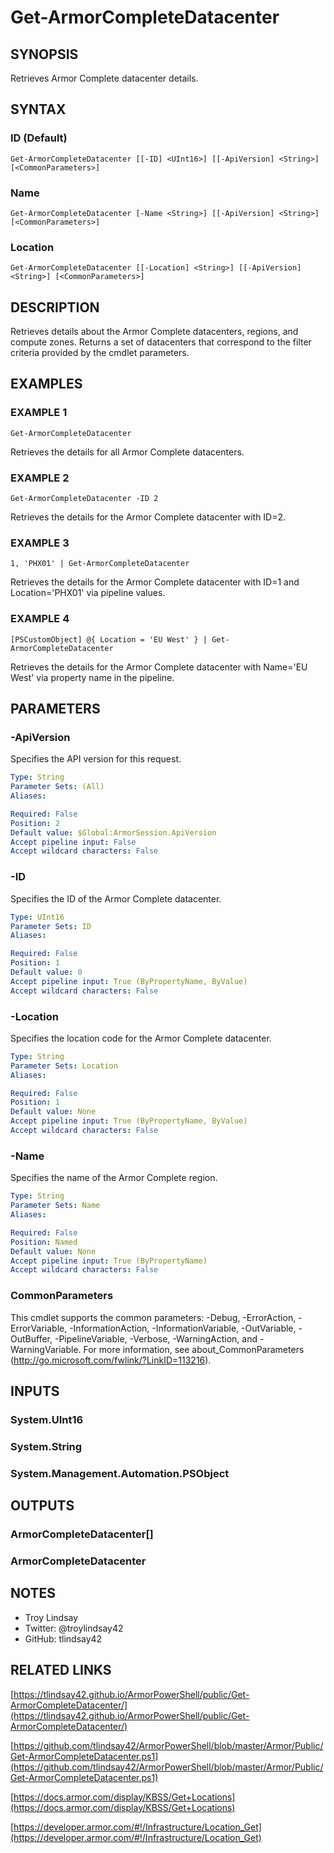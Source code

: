 # Get-ArmorCompleteDatacenter

## SYNOPSIS
Retrieves Armor Complete datacenter details.

## SYNTAX

### ID (Default)
```
Get-ArmorCompleteDatacenter [[-ID] <UInt16>] [[-ApiVersion] <String>] [<CommonParameters>]
```

### Name
```
Get-ArmorCompleteDatacenter [-Name <String>] [[-ApiVersion] <String>] [<CommonParameters>]
```

### Location
```
Get-ArmorCompleteDatacenter [[-Location] <String>] [[-ApiVersion] <String>] [<CommonParameters>]
```

## DESCRIPTION
Retrieves details about the Armor Complete datacenters, regions, and compute
zones. 
Returns a set of datacenters that correspond to the filter criteria
provided by the cmdlet parameters.

## EXAMPLES

### EXAMPLE 1
```
Get-ArmorCompleteDatacenter
```

Retrieves the details for all Armor Complete datacenters.

### EXAMPLE 2
```
Get-ArmorCompleteDatacenter -ID 2
```

Retrieves the details for the Armor Complete datacenter with ID=2.

### EXAMPLE 3
```
1, 'PHX01' | Get-ArmorCompleteDatacenter
```

Retrieves the details for the Armor Complete datacenter with ID=1 and
Location='PHX01' via pipeline values.

### EXAMPLE 4
```
[PSCustomObject] @{ Location = 'EU West' } | Get-ArmorCompleteDatacenter
```

Retrieves the details for the Armor Complete datacenter with Name='EU West' via
property name in the pipeline.

## PARAMETERS

### -ApiVersion
Specifies the API version for this request.

```yaml
Type: String
Parameter Sets: (All)
Aliases:

Required: False
Position: 2
Default value: $Global:ArmorSession.ApiVersion
Accept pipeline input: False
Accept wildcard characters: False
```

### -ID
Specifies the ID of the Armor Complete datacenter.

```yaml
Type: UInt16
Parameter Sets: ID
Aliases:

Required: False
Position: 1
Default value: 0
Accept pipeline input: True (ByPropertyName, ByValue)
Accept wildcard characters: False
```

### -Location
Specifies the location code for the Armor Complete datacenter.

```yaml
Type: String
Parameter Sets: Location
Aliases:

Required: False
Position: 1
Default value: None
Accept pipeline input: True (ByPropertyName, ByValue)
Accept wildcard characters: False
```

### -Name
Specifies the name of the Armor Complete region.

```yaml
Type: String
Parameter Sets: Name
Aliases:

Required: False
Position: Named
Default value: None
Accept pipeline input: True (ByPropertyName)
Accept wildcard characters: False
```

### CommonParameters
This cmdlet supports the common parameters: -Debug, -ErrorAction, -ErrorVariable, -InformationAction, -InformationVariable, -OutVariable, -OutBuffer, -PipelineVariable, -Verbose, -WarningAction, and -WarningVariable.
For more information, see about_CommonParameters (http://go.microsoft.com/fwlink/?LinkID=113216).

## INPUTS

### System.UInt16

### System.String

### System.Management.Automation.PSObject

## OUTPUTS

### ArmorCompleteDatacenter[]

### ArmorCompleteDatacenter

## NOTES
- Troy Lindsay
- Twitter: @troylindsay42
- GitHub: tlindsay42

## RELATED LINKS

[https://tlindsay42.github.io/ArmorPowerShell/public/Get-ArmorCompleteDatacenter/](https://tlindsay42.github.io/ArmorPowerShell/public/Get-ArmorCompleteDatacenter/)

[https://github.com/tlindsay42/ArmorPowerShell/blob/master/Armor/Public/Get-ArmorCompleteDatacenter.ps1](https://github.com/tlindsay42/ArmorPowerShell/blob/master/Armor/Public/Get-ArmorCompleteDatacenter.ps1)

[https://docs.armor.com/display/KBSS/Get+Locations](https://docs.armor.com/display/KBSS/Get+Locations)

[https://developer.armor.com/#!/Infrastructure/Location_Get](https://developer.armor.com/#!/Infrastructure/Location_Get)

